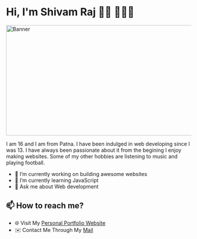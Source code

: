 <!--
**Shivam-Raj-2007/Shivam-Raj-2007** is a ✨ _special_ ✨ repository because its `README.md` (this file) appears on your GitHub profile.
-->
# Hi, I'm Shivam Raj 👋🏻 👨🏻‍💻

<img alt="Banner" src="https://github.com/Shivam-Raj-2007/Shivam-Raj-2007/assets/74006512/ce51dce1-7e4d-4e5f-b0c6-a326cc33d913e" width="6700" height="300" align="center"/><br>

I am 16 and I am from Patna. I have been indulged in web developing since I was 13. I have always been passionate about it from the begining I enjoy making websites. Some of my other hobbies are listening to music and playing football.

- 🔭 I’m currently working on building awesome websites
- 🌱 I’m currently learning JavaScript
- 💬 Ask me about Web development 

## 📫 How to reach me?
- 🌐 Visit My [Personal Portfolio Website](https://shxivamraj.github.io/)
- ✉️ Contact Me Through My [Mail](mailto:shivam1207raj@gmail.com)

